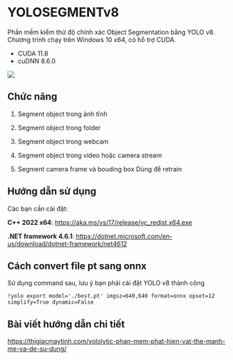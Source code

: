 # YOLOSEGMENTv8

Phần mềm kiểm thử độ chính xác Object Segmentation bằng YOLO v8. Chương trình chạy trên Windows 10 x64, có hỗ trợ CUDA.

- CUDA 11.8
- cuDNN 8.6.0

![](image/yolosegment.png)

## Chức năng

1. Segment object trong ảnh tĩnh

2. Segment object trong folder

3. Segment object trong webcam

4. Segment object trong video hoặc camera stream

5. Segment camera frame và bouding box
Dùng để retrain

## Hướng dẫn sử dụng

Các bạn cần cài đặt:

**C++ 2022 x64**: https://aka.ms/vs/17/release/vc_redist.x64.exe

**.NET framework 4.6.1**: https://dotnet.microsoft.com/en-us/download/dotnet-framework/net4612

## Cách convert file pt sang onnx

Sử dụng command sau, lưu ý bạn phải cài đặt YOLO v8 thành công

`!yolo export model='./best.pt' imgsz=640,640 format=onnx opset=12 simplify=True dynamic=False
`

## Bài viết hướng dẫn chi tiết
https://thigiacmaytinh.com/yololytic-phan-mem-phat-hien-vat-the-manh-me-va-de-su-dung/